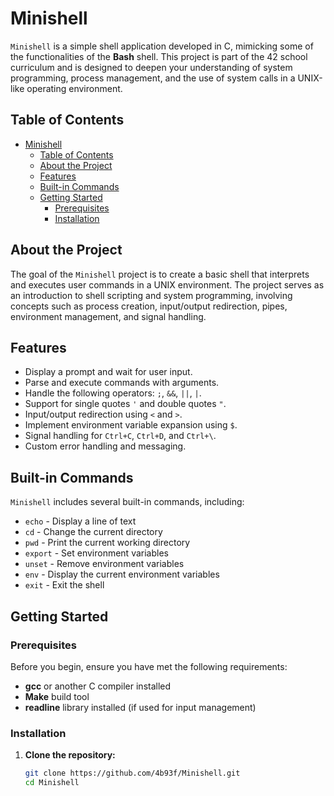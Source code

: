 # Minishell

`Minishell` is a simple shell application developed in C, mimicking some of the functionalities of the **Bash** shell. This project is part of the 42 school curriculum and is designed to deepen your understanding of system programming, process management, and the use of system calls in a UNIX-like operating environment.

## Table of Contents
- [Minishell](#minishell)
	- [Table of Contents](#table-of-contents)
	- [About the Project](#about-the-project)
	- [Features](#features)
	- [Built-in Commands](#built-in-commands)
	- [Getting Started](#getting-started)
		- [Prerequisites](#prerequisites)
		- [Installation](#installation)

## About the Project

The goal of the `Minishell` project is to create a basic shell that interprets and executes user commands in a UNIX environment. The project serves as an introduction to shell scripting and system programming, involving concepts such as process creation, input/output redirection, pipes, environment management, and signal handling.

## Features

- Display a prompt and wait for user input.
- Parse and execute commands with arguments.
- Handle the following operators: `;`, `&&`, `||`, `|`.
- Support for single quotes `'` and double quotes `"`.
- Input/output redirection using `<` and `>`.
- Implement environment variable expansion using `$`.
- Signal handling for `Ctrl+C`, `Ctrl+D`, and `Ctrl+\`.
- Custom error handling and messaging.

## Built-in Commands

`Minishell` includes several built-in commands, including:

- `echo` - Display a line of text
- `cd` - Change the current directory
- `pwd` - Print the current working directory
- `export` - Set environment variables
- `unset` - Remove environment variables
- `env` - Display the current environment variables
- `exit` - Exit the shell

## Getting Started

### Prerequisites

Before you begin, ensure you have met the following requirements:

- **gcc** or another C compiler installed
- **Make** build tool
- **readline** library installed (if used for input management)

### Installation

1. **Clone the repository:**

   ```bash
   git clone https://github.com/4b93f/Minishell.git
   cd Minishell
